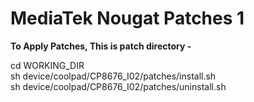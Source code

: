 <h1>MediaTek Nougat Patches 1</h1>

<b>To Apply Patches, This is patch directory -</b>

cd WORKING_DIR<br>
sh device/coolpad/CP8676_I02/patches/install.sh<br>
sh device/coolpad/CP8676_I02/patches/uninstall.sh
